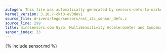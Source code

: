 ```yaml
---
autogen: This file was automatically generated by sensors-defs-to-markdown.py
kernel_version: 3.16.7-ckt3-ev3dev1
source_file: drivers/lego/sensors/nxt_i2c_sensor_defs.c
source_line: 299
title: mindsensors.com Gyro, MultiSensitivity Accelerometer and Compass (AbsoluteIMU(-A/C/G))
sensor_index: 33
---
```


{% include sensor.md %}
